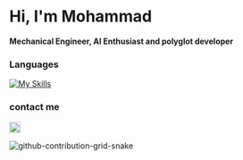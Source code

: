 <h1 align="left">Hi, I'm Mohammad</h1>

**Mechanical Engineer, AI Enthusiast and polyglot developer**


### Languages
[![My Skills](https://skillicons.dev/icons?i=php,python,django,java,kotlin,go,js,jquery,vue,react,html,css)](https://skillicons.dev)

### contact me
<p align="left">
<a href="https://www.linkedin.com/in/seyed-mohammad-hosien-abedy-nejad-7a2248b4/" target="blank"><img align="center" src="https://raw.githubusercontent.com/rahuldkjain/github-profile-readme-generator/master/src/images/icons/Social/linked-in-alt.svg" alt="diorfunn" height="20"  /></a>
</p>




 
 ![github-contribution-grid-snake](https://user-images.githubusercontent.com/90142173/154796318-e529fdc7-2132-4ce7-8417-06b71cf02506.svg)
 
 
